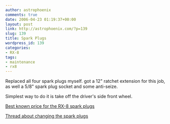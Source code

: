 ```yaml
---
author: astrophoenix
comments: true
date: 2006-04-23 01:19:37+00:00
layout: post
link: http://astrophoenix.com/?p=139
slug: 139
title: Spark Plugs
wordpress_id: 139
categories:
- RX-8
tags:
- maintenance
- rx8
---
```


Replaced all four spark plugs myself. got a 12" ratchet extension for this job, as well a 5/8" spark plug socket and some anti-seize.

Simplest way to do it is take off the driver's side front wheel.

[Best known price for the RX-8 spark plugs](http://www.sparkplugs.com/results_app.asp?productTypeID=1&AAIA=1416844)

[Thread about changing the spark plugs](http://www.rx8club.com/showthread.php?t=31872)
